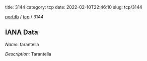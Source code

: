 title: 3144
category: tcp
date: 2022-02-10T22:46:10
slug: tcp/3144

[portdb](/) / [tcp](/category/tcp.html) / 3144


## IANA Data

_Name:_ tarantella

_Description:_ Tarantella

